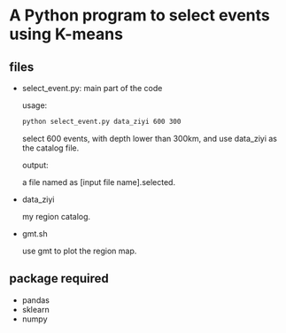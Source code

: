 # A Python program to select events using K-means

## files

+ select_event.py: main part of the code
 
    usage:
    ```sh
    python select_event.py data_ziyi 600 300
    ```
    select 600 events, with depth lower than 300km, and use data_ziyi as the catalog file.

    output:

    a file named as [input file name].selected.

+ data_ziyi

    my region catalog.

+ gmt.sh

    use gmt to plot the region map.

## package required

+ pandas
+ sklearn
+ numpy